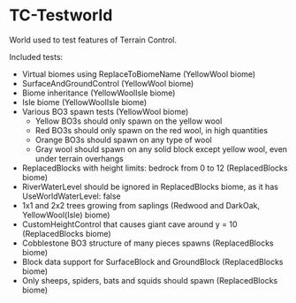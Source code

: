 TC-Testworld
============

World used to test features of Terrain Control.

Included tests:

* Virtual biomes using ReplaceToBiomeName (YellowWool biome)
* SurfaceAndGroundControl (YellowWool biome)
* Biome inheritance (YellowWoolIsle biome)
* Isle biome (YellowWoolIsle biome)
* Various BO3 spawn tests (YellowWool biome)
    * Yellow BO3s should only spawn on the yellow wool
    * Red BO3s should only spawn on the red wool, in high quantities
    * Orange BO3s should spawn on any type of wool
    * Gray wool should spawn on any solid block except yellow wool, even under terrain overhangs
* ReplacedBlocks with height limits: bedrock from 0 to 12 (ReplacedBlocks biome)
* RiverWaterLevel should be ignored in ReplacedBlocks biome, as it has UseWorldWaterLevel: false
* 1x1 and 2x2 trees growing from saplings (Redwood and DarkOak, YellowWool(Isle) biome)
* CustomHeightControl that causes giant cave around y = 10 (ReplacedBlocks biome)
* Cobblestone BO3 structure of many pieces spawns (ReplacedBlocks biome)
* Block data support for SurfaceBlock and GroundBlock (ReplacedBlocks biome)
* Only sheeps, spiders, bats and squids should spawn (ReplacedBlocks biome)